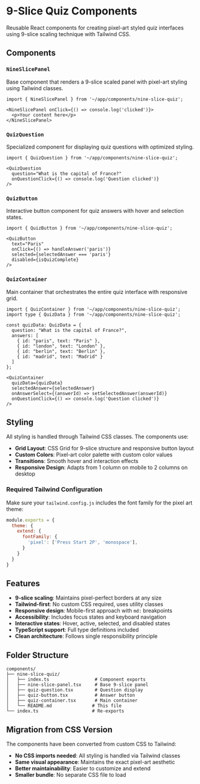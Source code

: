 # 9-Slice Quiz Components

Reusable React components for creating pixel-art styled quiz interfaces using 9-slice scaling technique with Tailwind CSS.

## Components

### `NineSlicePanel`
Base component that renders a 9-slice scaled panel with pixel-art styling using Tailwind classes.

```tsx
import { NineSlicePanel } from '~/app/components/nine-slice-quiz';

<NineSlicePanel onClick={() => console.log('clicked')}>
  <p>Your content here</p>
</NineSlicePanel>
```

### `QuizQuestion`
Specialized component for displaying quiz questions with optimized styling.

```tsx
import { QuizQuestion } from '~/app/components/nine-slice-quiz';

<QuizQuestion 
  question="What is the capital of France?"
  onQuestionClick={() => console.log('Question clicked')}
/>
```

### `QuizButton`
Interactive button component for quiz answers with hover and selection states.

```tsx
import { QuizButton } from '~/app/components/nine-slice-quiz';

<QuizButton
  text="Paris"
  onClick={() => handleAnswer('paris')}
  selected={selectedAnswer === 'paris'}
  disabled={isQuizComplete}
/>
```

### `QuizContainer`
Main container that orchestrates the entire quiz interface with responsive grid.

```tsx
import { QuizContainer } from '~/app/components/nine-slice-quiz';
import type { QuizData } from '~/app/components/nine-slice-quiz';

const quizData: QuizData = {
  question: "What is the capital of France?",
  answers: [
    { id: "paris", text: "Paris" },
    { id: "london", text: "London" },
    { id: "berlin", text: "Berlin" },
    { id: "madrid", text: "Madrid" }
  ]
};

<QuizContainer
  quizData={quizData}
  selectedAnswer={selectedAnswer}
  onAnswerSelect={(answerId) => setSelectedAnswer(answerId)}
  onQuestionClick={() => console.log('Question clicked')}
/>
```

## Styling

All styling is handled through Tailwind CSS classes. The components use:

- **Grid Layout**: CSS Grid for 9-slice structure and responsive button layout
- **Custom Colors**: Pixel-art color palette with custom color values
- **Transitions**: Smooth hover and interaction effects
- **Responsive Design**: Adapts from 1 column on mobile to 2 columns on desktop

### Required Tailwind Configuration

Make sure your `tailwind.config.js` includes the font family for the pixel art theme:

```js
module.exports = {
  theme: {
    extend: {
      fontFamily: {
        'pixel': ['Press Start 2P', 'monospace'],
      }
    }
  }
}
```

## Features

- **9-slice scaling**: Maintains pixel-perfect borders at any size
- **Tailwind-first**: No custom CSS required, uses utility classes
- **Responsive design**: Mobile-first approach with `md:` breakpoints
- **Accessibility**: Includes focus states and keyboard navigation
- **Interactive states**: Hover, active, selected, and disabled states
- **TypeScript support**: Full type definitions included
- **Clean architecture**: Follows single responsibility principle

## Folder Structure

```
components/
├── nine-slice-quiz/
│   ├── index.ts                 # Component exports
│   ├── nine-slice-panel.tsx     # Base 9-slice panel
│   ├── quiz-question.tsx        # Question display
│   ├── quiz-button.tsx          # Answer button
│   ├── quiz-container.tsx       # Main container
│   └── README.md               # This file
└── index.ts                    # Re-exports
```

## Migration from CSS Version

The components have been converted from custom CSS to Tailwind:

- **No CSS imports needed**: All styling is handled via Tailwind classes
- **Same visual appearance**: Maintains the exact pixel-art aesthetic
- **Better maintainability**: Easier to customize and extend
- **Smaller bundle**: No separate CSS file to load 